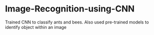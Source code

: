 # Image-Recognition-using-CNN
Trained CNN to classify ants and bees. Also used pre-trained models to identify object within an image
